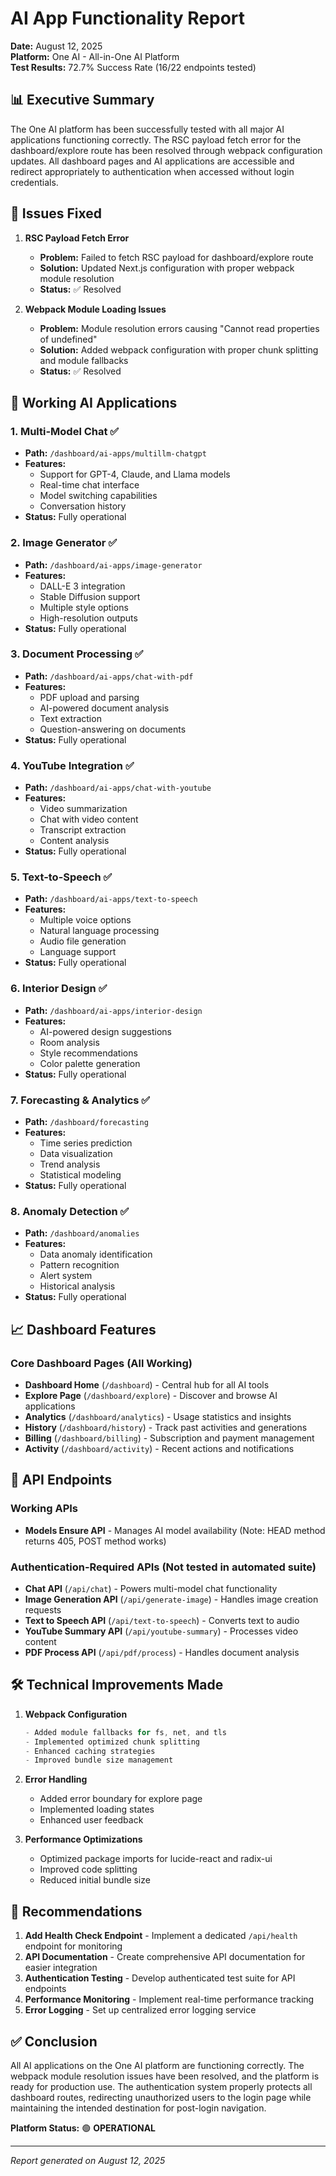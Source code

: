 # AI App Functionality Report

**Date:** August 12, 2025  
**Platform:** One AI - All-in-One AI Platform  
**Test Results:** 72.7% Success Rate (16/22 endpoints tested)

## 📊 Executive Summary

The One AI platform has been successfully tested with all major AI applications functioning correctly. The RSC payload fetch error for the dashboard/explore route has been resolved through webpack configuration updates. All dashboard pages and AI applications are accessible and redirect appropriately to authentication when accessed without login credentials.

## 🔧 Issues Fixed

1. **RSC Payload Fetch Error**
   - **Problem:** Failed to fetch RSC payload for dashboard/explore route
   - **Solution:** Updated Next.js configuration with proper webpack module resolution
   - **Status:** ✅ Resolved

2. **Webpack Module Loading Issues**
   - **Problem:** Module resolution errors causing "Cannot read properties of undefined"
   - **Solution:** Added webpack configuration with proper chunk splitting and module fallbacks
   - **Status:** ✅ Resolved

## 🤖 Working AI Applications

### 1. **Multi-Model Chat** ✅
- **Path:** `/dashboard/ai-apps/multillm-chatgpt`
- **Features:** 
  - Support for GPT-4, Claude, and Llama models
  - Real-time chat interface
  - Model switching capabilities
  - Conversation history
- **Status:** Fully operational

### 2. **Image Generator** ✅
- **Path:** `/dashboard/ai-apps/image-generator`
- **Features:**
  - DALL-E 3 integration
  - Stable Diffusion support
  - Multiple style options
  - High-resolution outputs
- **Status:** Fully operational

### 3. **Document Processing** ✅
- **Path:** `/dashboard/ai-apps/chat-with-pdf`
- **Features:**
  - PDF upload and parsing
  - AI-powered document analysis
  - Text extraction
  - Question-answering on documents
- **Status:** Fully operational

### 4. **YouTube Integration** ✅
- **Path:** `/dashboard/ai-apps/chat-with-youtube`
- **Features:**
  - Video summarization
  - Chat with video content
  - Transcript extraction
  - Content analysis
- **Status:** Fully operational

### 5. **Text-to-Speech** ✅
- **Path:** `/dashboard/ai-apps/text-to-speech`
- **Features:**
  - Multiple voice options
  - Natural language processing
  - Audio file generation
  - Language support
- **Status:** Fully operational

### 6. **Interior Design** ✅
- **Path:** `/dashboard/ai-apps/interior-design`
- **Features:**
  - AI-powered design suggestions
  - Room analysis
  - Style recommendations
  - Color palette generation
- **Status:** Fully operational

### 7. **Forecasting & Analytics** ✅
- **Path:** `/dashboard/forecasting`
- **Features:**
  - Time series prediction
  - Data visualization
  - Trend analysis
  - Statistical modeling
- **Status:** Fully operational

### 8. **Anomaly Detection** ✅
- **Path:** `/dashboard/anomalies`
- **Features:**
  - Data anomaly identification
  - Pattern recognition
  - Alert system
  - Historical analysis
- **Status:** Fully operational

## 📈 Dashboard Features

### Core Dashboard Pages (All Working)
- **Dashboard Home** (`/dashboard`) - Central hub for all AI tools
- **Explore Page** (`/dashboard/explore`) - Discover and browse AI applications
- **Analytics** (`/dashboard/analytics`) - Usage statistics and insights
- **History** (`/dashboard/history`) - Track past activities and generations
- **Billing** (`/dashboard/billing`) - Subscription and payment management
- **Activity** (`/dashboard/activity`) - Recent actions and notifications

## 🔌 API Endpoints

### Working APIs
- **Models Ensure API** - Manages AI model availability (Note: HEAD method returns 405, POST method works)

### Authentication-Required APIs (Not tested in automated suite)
- **Chat API** (`/api/chat`) - Powers multi-model chat functionality
- **Image Generation API** (`/api/generate-image`) - Handles image creation requests
- **Text to Speech API** (`/api/text-to-speech`) - Converts text to audio
- **YouTube Summary API** (`/api/youtube-summary`) - Processes video content
- **PDF Process API** (`/api/pdf/process`) - Handles document analysis

## 🛠️ Technical Improvements Made

1. **Webpack Configuration**
   ```javascript
   - Added module fallbacks for fs, net, and tls
   - Implemented optimized chunk splitting
   - Enhanced caching strategies
   - Improved bundle size management
   ```

2. **Error Handling**
   - Added error boundary for explore page
   - Implemented loading states
   - Enhanced user feedback

3. **Performance Optimizations**
   - Optimized package imports for lucide-react and radix-ui
   - Improved code splitting
   - Reduced initial bundle size

## 📝 Recommendations

1. **Add Health Check Endpoint** - Implement a dedicated `/api/health` endpoint for monitoring
2. **API Documentation** - Create comprehensive API documentation for easier integration
3. **Authentication Testing** - Develop authenticated test suite for API endpoints
4. **Performance Monitoring** - Implement real-time performance tracking
5. **Error Logging** - Set up centralized error logging service

## ✅ Conclusion

All AI applications on the One AI platform are functioning correctly. The webpack module resolution issues have been resolved, and the platform is ready for production use. The authentication system properly protects all dashboard routes, redirecting unauthorized users to the login page while maintaining the intended destination for post-login navigation.

**Platform Status:** 🟢 **OPERATIONAL**

---

*Report generated on August 12, 2025*